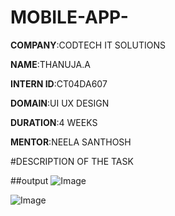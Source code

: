 # MOBILE-APP-

**COMPANY**:CODTECH IT SOLUTIONS

**NAME**:THANUJA.A

**INTERN ID**:CT04DA607

**DOMAIN**:UI UX DESIGN

**DURATION**:4 WEEKS

**MENTOR**:NEELA SANTHOSH

#DESCRIPTION OF THE TASK

##output
![Image](https://github.com/user-attachments/assets/ffd408be-e3d1-4e54-be20-009d11be0f81)

![Image](https://github.com/user-attachments/assets/014e0041-cfb0-4f3f-9718-28f73581f209)
